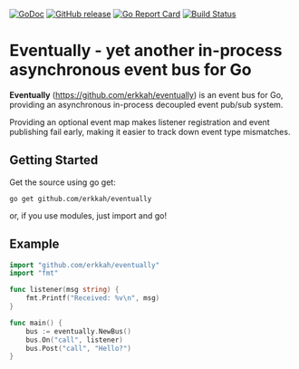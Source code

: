 [![GoDoc](https://godoc.org/github.com/erkkah/eventually?status.svg)](https://godoc.org/github.com/erkkah/eventually)
[![GitHub release](https://img.shields.io/github/release/erkkah/eventually.svg)](https://github.com/erkkah/eventually/releases)
[![Go Report Card](https://goreportcard.com/badge/github.com/erkkah/eventually)](https://goreportcard.com/report/github.com/erkkah/eventually)
[![Build Status](https://travis-ci.org/erkkah/eventually.svg?branch=master)](https://travis-ci.org/erkkah/eventually)

# Eventually - yet another in-process asynchronous event bus for Go

__Eventually__ (https://github.com/erkkah/eventually) is an event bus for Go, providing
an asynchronous in-process decoupled event pub/sub system.

Providing an optional event map makes listener registration and event publishing
fail early, making it easier to track down event type mismatches.

## Getting Started

Get the source using go get:

`go get github.com/erkkah/eventually`

or, if you use modules, just import and go!

## Example

```go
import "github.com/erkkah/eventually"
import "fmt"

func listener(msg string) {
    fmt.Printf("Received: %v\n", msg)
}

func main() {
    bus := eventually.NewBus()
    bus.On("call", listener)
    bus.Post("call", "Hello?")
}
```
